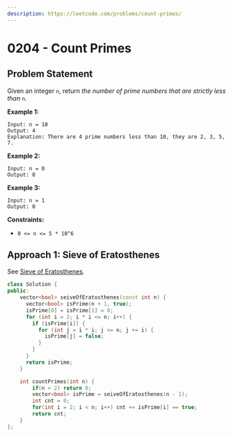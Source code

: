 ```yaml
---
description: https://leetcode.com/problems/count-primes/
---
```


# 0204 - Count Primes

## Problem Statement

Given an integer `n`, return _the number of prime numbers that are strictly less than_ `n`.

**Example 1:**

```
Input: n = 10
Output: 4
Explanation: There are 4 prime numbers less than 10, they are 2, 3, 5, 7.
```

**Example 2:**

```
Input: n = 0
Output: 0
```

**Example 3:**

```
Input: n = 1
Output: 0 
```

**Constraints:**

* `0 <= n <= 5 * 10^6`

## Approach 1: Sieve of Eratosthenes

See [Sieve of Eratosthenes](../../tutorials/number-theory/sieve-of-eratosthenes.md).

```cpp
class Solution {
public:
    vector<bool> seiveOfEratosthenes(const int n) {
      vector<bool> isPrime(n + 1, true);
      isPrime[0] = isPrime[1] = 0;
      for (int i = 2; i * i <= n; i++) {
        if (isPrime[i]) {
          for (int j = i * i; j <= n; j += i) {
            isPrime[j] = false;
          }
        }
      }
      return isPrime;
    }

    int countPrimes(int n) {
        if(n < 2) return 0;
        vector<bool> isPrime = seiveOfEratosthenes(n - 1);
        int cnt = 0;
        for(int i = 2; i < n; i++) cnt += isPrime[i] == true;
        return cnt;
    }
};
```
